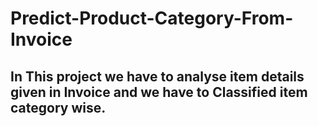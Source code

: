 # Predict-Product-Category-From-Invoice
## In This project we have to analyse item details given in Invoice and we have to Classified item category wise.
